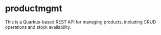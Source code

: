 # productmgmt
This is a Quarkus-based REST API for managing products, including CRUD operations and stock availability.
